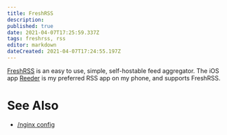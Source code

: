 ```yaml
---
title: FreshRSS
description: 
published: true
date: 2021-04-07T17:25:59.337Z
tags: freshrss, rss
editor: markdown
dateCreated: 2021-04-07T17:24:55.197Z
---
```


[FreshRSS](https://www.freshrss.org/) is an easy to use, simple, self-hostable feed aggregator. The iOS app [Reeder](https://www.reederapp.com/) is my preferred RSS app on my phone, and supports FreshRSS.

# See Also

* [/nginx config](/Self_Hosting/FreshRSS/Nginx_config)